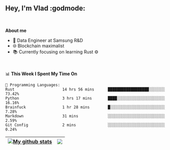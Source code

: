 ## Hey, I'm Vlad :godmode:

<br/>

**About me**
- 💼 Data Engineer at Samsung R&D
- 🌐 Blockchain maximalist
- 📚 Currently focusing on learning Rust :gear:

<br/>

<!--START_SECTION:waka-->
📊 **This Week I Spent My Time On** 

```text
💬 Programming Languages: 
Rust                     14 hrs 56 mins      ██████████████████░░░░░░░   73.42% 
Python                   3 hrs 17 mins       ████░░░░░░░░░░░░░░░░░░░░░   16.16% 
Brainfuck                1 hr 28 mins        █░░░░░░░░░░░░░░░░░░░░░░░░   7.28% 
Markdown                 31 mins             ░░░░░░░░░░░░░░░░░░░░░░░░░   2.59% 
Git Config               2 mins              ░░░░░░░░░░░░░░░░░░░░░░░░░   0.24%

```


<!--END_SECTION:waka-->


| <a href="https://github.com/anuraghazra/github-readme-stats"><img align="center" src="https://github-readme-stats.vercel.app/api?username=u-hubar&show_icons=true&include_all_commits=true&theme=dark&hide_border=true" alt="My github stats" /></a> | <a href="https://github.com/anuraghazra/github-readme-stats"><img align="center" src="https://github-readme-stats.vercel.app/api/top-langs/?username=u-hubar&layout=compact&theme=dark&hide_border=true" /></a> |
| ------------- | ------------- |
